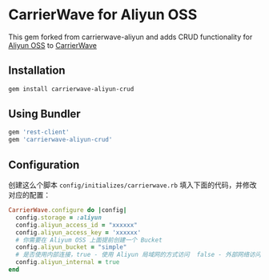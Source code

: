 # CarrierWave for Aliyun OSS

This gem forked from carrierwave-aliyun and adds CRUD functionality for [Aliyun OSS](http://oss.aliyun.com) to [CarrierWave](https://github.com/jnicklas/carrierwave/)

## Installation

```bash
gem install carrierwave-aliyun-crud
```

## Using Bundler

```ruby
gem 'rest-client'
gem 'carrierwave-aliyun-crud'
```

## Configuration

创建这么个脚本 `config/initializes/carrierwave.rb` 填入下面的代码，并修改对应的配置：

```ruby
CarrierWave.configure do |config|
  config.storage = :aliyun
  config.aliyun_access_id = "xxxxxx"
  config.aliyun_access_key = 'xxxxxx'
  # 你需要在 Aliyum OSS 上面提前创建一个 Bucket
  config.aliyun_bucket = "simple"
  # 是否使用内部连接，true - 使用 Aliyun 局域网的方式访问  false - 外部网络访问
  config.aliyun_internal = true
end
```